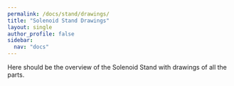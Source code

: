 ```yaml
---
permalink: /docs/stand/drawings/
title: "Solenoid Stand Drawings"
layout: single
author_profile: false
sidebar:
  nav: "docs"
---
```

Here should be the overview of the Solenoid Stand with drawings of all the parts.